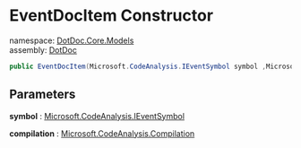 ﻿# EventDocItem Constructor

namespace: [DotDoc\.Core\.Models](../../DotDoc.Core.Models.md)<br />
assembly: [DotDoc](../../../DotDoc.md)



```csharp
public EventDocItem(Microsoft.CodeAnalysis.IEventSymbol symbol ,Microsoft.CodeAnalysis.Compilation compilation);
```

## Parameters

__symbol__ : [Microsoft\.CodeAnalysis\.IEventSymbol](https://docs.microsoft.com/ja-jp/dotnet/api/Microsoft.CodeAnalysis.IEventSymbol)



__compilation__ : [Microsoft\.CodeAnalysis\.Compilation](https://docs.microsoft.com/ja-jp/dotnet/api/Microsoft.CodeAnalysis.Compilation)



